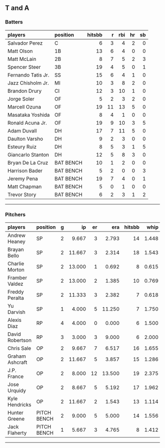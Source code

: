 ## T and A

### Batters

 
|players            |position  | hitsbb|  r| rbi| hr| sb| 
|:------------------|:---------|------:|--:|---:|--:|--:| 
|Salvador Perez     |C         |      6|  3|   4|  2|  0| 
|Matt Olson         |1B        |     13|  6|   4|  0|  0| 
|Matt McLain        |2B        |      8|  7|   5|  2|  3| 
|Spencer Steer      |3B        |     19|  4|   5|  0|  1| 
|Fernando Tatis Jr. |SS        |     15|  6|   4|  1|  0| 
|Jazz Chisholm Jr.  |MI        |     10|  3|   8|  2|  0| 
|Brandon Drury      |CI        |     12|  3|  10|  1|  0| 
|Jorge Soler        |OF        |      5|  2|   3|  2|  0| 
|Marcell Ozuna      |OF        |     19| 11|  13|  5|  0| 
|Masataka Yoshida   |OF        |      8|  4|   1|  0|  0| 
|Ronald Acuna Jr.   |OF        |     19|  9|  10|  3|  5| 
|Adam Duvall        |DH        |     17|  7|  11|  5|  0| 
|Daulton Varsho     |DH        |      9|  2|   3|  0|  0| 
|Esteury Ruiz       |DH        |      8|  5|   3|  1|  5| 
|Giancarlo Stanton  |DH        |     12|  5|   8|  3|  0| 
|Bryan De La Cruz   |BAT BENCH |     10|  1|   2|  0|  0| 
|Harrison Bader     |BAT BENCH |      5|  2|   0|  0|  3| 
|Jeremy Pena        |BAT BENCH |     19|  7|   4|  0|  1| 
|Matt Chapman       |BAT BENCH |      5|  0|   1|  0|  0| 
|Trevor Story       |BAT BENCH |      6|  2|   3|  1|  2| 


* * *

### Pitchers

 
|players         |position    |  g|     ip| er|    era| hitsbb|  whip| so|  w| sv| 
|:---------------|:-----------|--:|------:|--:|------:|------:|-----:|--:|--:|--:| 
|Andrew Heaney   |SP          |  2|  9.667|  3|  2.793|     14| 1.448| 12|  0|  0| 
|Brayan Bello    |SP          |  2| 11.667|  3|  2.314|     18| 1.543|  6|  1|  0| 
|Charlie Morton  |SP          |  2| 13.000|  1|  0.692|      8| 0.615| 19|  2|  0| 
|Framber Valdez  |SP          |  2| 13.000|  2|  1.385|     10| 0.769| 11|  1|  0| 
|Freddy Peralta  |SP          |  2| 11.333|  3|  2.382|      7| 0.618| 19|  1|  0| 
|Yu Darvish      |SP          |  1|  4.000|  5| 11.250|      7| 1.750|  3|  0|  0| 
|Alexis Diaz     |RP          |  4|  4.000|  0|  0.000|      6| 1.500|  4|  2|  1| 
|David Robertson |RP          |  3|  3.000|  3|  9.000|      6| 2.000|  5|  0|  0| 
|Chris Sale      |OP          |  2|  9.667|  7|  6.517|     16| 1.655| 15|  0|  0| 
|Graham Ashcraft |OP          |  2| 11.667|  5|  3.857|     15| 1.286| 11|  0|  0| 
|J.P. France     |OP          |  2|  8.000| 12| 13.500|     19| 2.375|  6|  1|  0| 
|Jose Urquidy    |OP          |  2|  8.667|  5|  5.192|     17| 1.962|  2|  0|  1| 
|Kyle Hendricks  |OP          |  2| 11.667|  2|  1.543|     13| 1.114| 10|  0|  0| 
|Hunter Greene   |PITCH BENCH |  2|  9.000|  5|  5.000|     14| 1.556| 10|  1|  0| 
|Jack Flaherty   |PITCH BENCH |  1|  5.667|  3|  4.765|      8| 1.412|  3|  0|  0| 


* * *


